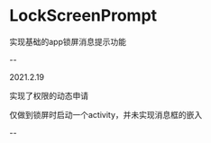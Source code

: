 # LockScreenPrompt
实现基础的app锁屏消息提示功能

--

2021.2.19

实现了权限的动态申请

仅做到锁屏时启动一个activity，并未实现消息框的嵌入  

--
